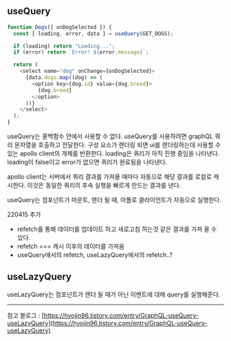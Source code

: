 ## useQuery

```js
function Dogs({ onDogSelected }) {
  const { loading, error, data } = useQuery(GET_DOGS);

  if (loading) return "Loading...";
  if (error) return `Error! ${error.message}`;

  return (
    <select name="dog" onChange={onDogSelected}>
      {data.dogs.map((dog) => (
        <option key={dog.id} value={dog.breed}>
          {dog.breed}
        </option>
      ))}
    </select>
  );
}
```

useQuery는 콜백함수 안에서 사용할 수 없다.
useQuery를 사용하려면 graphQL 쿼리 문자열을 호출하고 전달한다. 구성 요소가 렌더링 되면 ui를 렌더링하는데 사용할 수 있는 apollo client의 개체를 반환한다.
loading은 쿼리가 아직 진행 중임을 나타낸다.
loading이 false이고 error가 없으면 쿼리가 완료됨을 나타낸다.

apollo client는 서버에서 쿼리 결과를 가져올 때마다 자동으로 해당 결과를 로컬로 캐시한다. 이것은 동일한 쿼리의 후속 실행을 빠르게 만드는 결과를 낸다.

useQuery는 컴포넌트가 마운트, 렌더 될 때, 아폴로 클라이언트가 자동으로 실행한다.

220415 추가

- refetch를 통해 데이터를 업데이트 하고 새로고침 하는것 같은 결과를 가져 올 수 있다.
- refetch === 캐시 이후의 데이터를 가져옴
- useQuery에서의 refetch, useLazyQuery에서의 refetch..?

## useLazyQuery

useLazyQuery는 컴포넌트가 렌더 될 때가 아닌 이벤트에 대해 query를 실행해준다.

---

참고 블로그 : [https://hyojin96.tistory.com/entry/GraphQL-useQuery-useLazyQuery](https://hyojin96.tistory.com/entry/GraphQL-useQuery-useLazyQuery)
